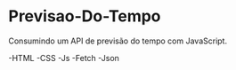 # Previsao-Do-Tempo
Consumindo um API de previsão do tempo com JavaScript.

-HTML
-CSS
-Js
-Fetch
-Json
